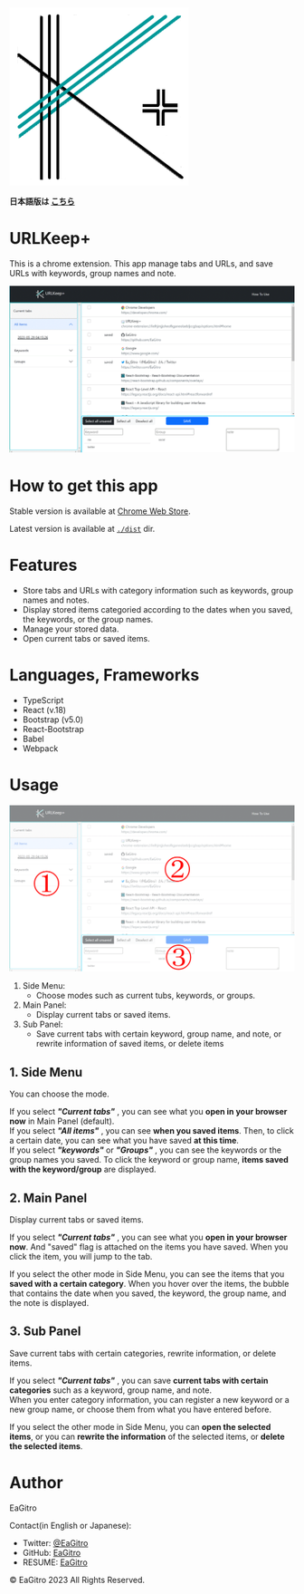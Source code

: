 <!-- title: How To Use URLKeep+ -->




![icon](./dist/icon/icon.png)
<BR>

**日本語版は [こちら](./README_jp.md)**
<BR>

# URLKeep+

This is a chrome extension.  This app manage tabs and URLs, and save URLs with keywords, group names and note.

![capture](./dist/doc/img/capture01.GIF)


# How to get this app

Stable version is available at [Chrome Web Store]().

Latest version is available at [`./dist`](/dist/) dir. 


# Features

* Store tabs and URLs with category information such as keywords, group names and notes.
* Display stored items categoried according to the dates when you saved, the keywords, or the group names.
* Manage your stored data.
* Open current tabs or saved items. 


# Languages, Frameworks
* TypeScript 
* React (v.18)
* Bootstrap (v5.0)
* React-Bootstrap
* Babel
* Webpack



# Usage

![capture02](./dist/doc/img/capture02.png)

1. Side Menu:    
    * Choose modes such as current tubs, keywords, or groups.
2. Main Panel:   
    * Display current tabs or saved items.
3. Sub Panel:    
    * Save current tabs with certain keyword, group name, and note, or rewrite information of saved items, or delete items

## 1. Side Menu

You can choose the mode. 

If you select ***"Current tabs"*** , you can see what you **open in your browser now** in Main Panel (default).   
If you select ***"All items"*** , you can see **when you saved items**. Then, to click a certain date, you can see what you have saved **at this time**.    
If you select ***"keywords"*** or ***"Groups"*** , you can see the keywords or the group names you saved. To click the keyword or group name, **items saved with the keyword/group** are displayed.   

## 2. Main Panel

Display current tabs or saved items.

If you select ***"Current tabs"*** , you can see what you **open in your browser now**. And "saved" flag is attached on the items you have saved. When you click the item, you will jump to the tab.

If you select the other mode in Side Menu, you can see the items that you **saved with a certain category**. When you hover over the items, the bubble that contains the date when you saved, the keyword, the group name, and the note is displayed.

## 3. Sub Panel

Save current tabs with certain categories, rewrite information, or delete items.

If you select ***"Current tabs"*** , you can save **current tabs with certain categories** such as a keyword, group name, and note.    
When you enter category information, you can register a new keyword or a new group name, or choose them from what you have entered before.

If you select the other mode in Side Menu, you can **open the selected items**, or you can **rewrite the information** of the selected items, or **delete the selected items**.


# Author

EaGitro 


Contact(in English or Japanese):
* Twitter: [@EaGitro](https://twitter.com/EaGitro)
* GitHub: [EaGitro](https://github.com/EaGitro)
* RESUME: [EaGitro](https://www.resume.id/ea_gitro)

© EaGitro 2023 All Rights Reserved.